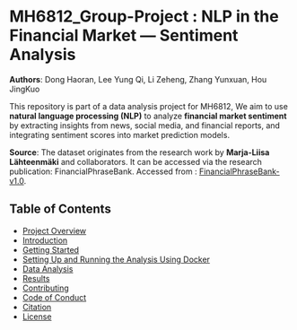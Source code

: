 # MH6812_Group-Project : NLP in the Financial Market — Sentiment Analysis
**Authors**: Dong Haoran, Lee Yung Qi, Li Zeheng, Zhang Yunxuan, Hou JingKuo

This repository is part of a data analysis project for MH6812, We aim to use  **natural language processing (NLP)** to analyze **financial market sentiment** by extracting insights from news, social media, and financial reports, and integrating sentiment scores into market prediction models.

**Source**: 
The dataset originates from the research work by **Marja-Liisa Lähteenmäki** and collaborators. It can be accessed via the research publication: FinancialPhraseBank. Accessed from : [FinancialPhraseBank-v1.0](https://www.researchgate.net/publication/251231364_FinancialPhraseBank-v10).

## Table of Contents

- [Project Overview](#project-overview)
- [Introduction](#introduction)
- [Getting Started](#getting-started)
- [Setting Up and Running the Analysis Using Docker](#setting-up-and-running-the-analysis-using-docker)
- [Data Analysis](#data-analysis)
- [Results](#results)
- [Contributing](#contributing)
- [Code of Conduct](#code-of-conduct)
- [Citation](#citation)
- [License](#license)
